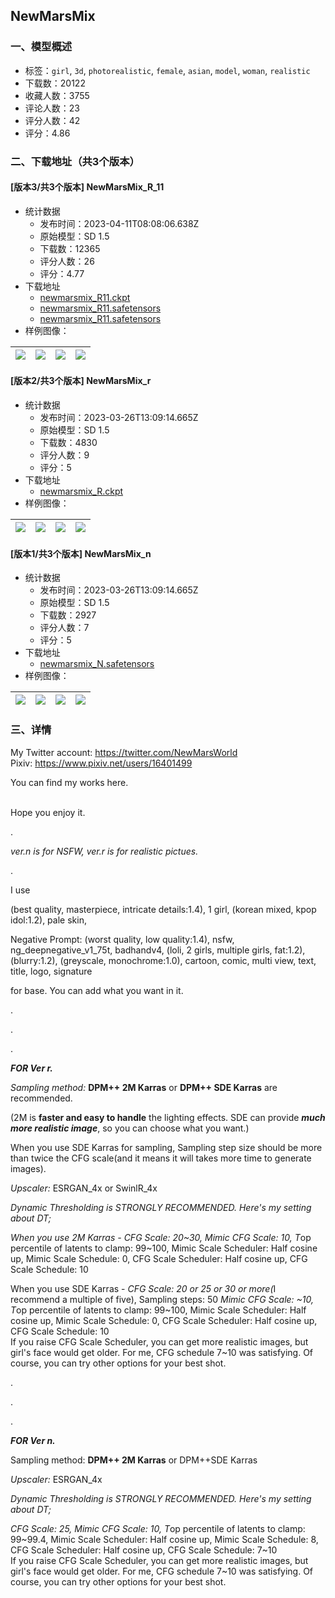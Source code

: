 ## NewMarsMix
### 一、模型概述

- 标签：`girl`, `3d`, `photorealistic`, `female`, `asian`, `model`, `woman`, `realistic`
- 下载数：20122
- 收藏人数：3755
- 评论人数：23
- 评分人数：42
- 评分：4.86

### 二、下载地址（共3个版本）

#### [版本3/共3个版本] NewMarsMix_R_11

- 统计数据
  - 发布时间：2023-04-11T08:08:06.638Z
  - 原始模型：SD 1.5
  - 下载数：12365
  - 评分人数：26
  - 评分：4.77
- 下载地址
  - [newmarsmix_R11.ckpt](https://civitai.com/api/download/models/29372?type=Model&format=PickleTensor&size=full&fp=fp16)
  - [newmarsmix_R11.safetensors](https://civitai.com/api/download/models/29372?type=Model&format=SafeTensor&size=full&fp=fp16)
  - [newmarsmix_R11.safetensors](https://civitai.com/api/download/models/29372)
- 样例图像：

| <img src="https://image.civitai.com/xG1nkqKTMzGDvpLrqFT7WA/39689a16-297e-4878-a66a-c310c82c4b00/width=450/466410.jpeg" /> | <img src="https://image.civitai.com/xG1nkqKTMzGDvpLrqFT7WA/f0d62dda-7af9-4707-e973-6f3dbc04ef00/width=450/331985.jpeg" /> | <img src="https://image.civitai.com/xG1nkqKTMzGDvpLrqFT7WA/a91c022b-7b55-40df-1c10-bafc2456a700/width=450/331986.jpeg" /> | <img src="https://image.civitai.com/xG1nkqKTMzGDvpLrqFT7WA/03ba12bd-d5a2-4ed3-cd5c-cf953d230c00/width=450/466416.jpeg" /> |
| ---- | ---- | ---- | ---- |

#### [版本2/共3个版本] NewMarsMix_r

- 统计数据
  - 发布时间：2023-03-26T13:09:14.665Z
  - 原始模型：SD 1.5
  - 下载数：4830
  - 评分人数：9
  - 评分：5
- 下载地址
  - [newmarsmix_R.ckpt](https://civitai.com/api/download/models/25545)
- 样例图像：

| <img src="https://image.civitai.com/xG1nkqKTMzGDvpLrqFT7WA/cecace9d-90f0-4036-c16f-3e3338d88800/width=450/281487.jpeg" /> | <img src="https://image.civitai.com/xG1nkqKTMzGDvpLrqFT7WA/0031dac8-f928-4fe0-c52a-42daae7e1b00/width=450/288437.jpeg" /> | <img src="https://image.civitai.com/xG1nkqKTMzGDvpLrqFT7WA/ce75aa08-af03-4443-2ca0-d226136f1000/width=450/281512.jpeg" /> | <img src="https://image.civitai.com/xG1nkqKTMzGDvpLrqFT7WA/c93a8cd7-5b6c-4bcc-6c5f-6b31d1919700/width=450/280492.jpeg" /> |
| ---- | ---- | ---- | ---- |

#### [版本1/共3个版本] NewMarsMix_n

- 统计数据
  - 发布时间：2023-03-26T13:09:14.665Z
  - 原始模型：SD 1.5
  - 下载数：2927
  - 评分人数：7
  - 评分：5
- 下载地址
  - [newmarsmix_N.safetensors](https://civitai.com/api/download/models/22924)
- 样例图像：

| <img src="https://image.civitai.com/xG1nkqKTMzGDvpLrqFT7WA/5829915c-8a8b-4a75-b2cf-6e20cbeead00/width=450/249410.jpeg" /> | <img src="https://image.civitai.com/xG1nkqKTMzGDvpLrqFT7WA/155e5878-fa0a-4079-8f1c-b1ead62a3300/width=450/247923.jpeg" /> | <img src="https://image.civitai.com/xG1nkqKTMzGDvpLrqFT7WA/088c84ac-04a0-4dee-a0f2-e10d9ee9a500/width=450/247922.jpeg" /> | <img src="https://image.civitai.com/xG1nkqKTMzGDvpLrqFT7WA/17ab6716-3b78-43e7-e72e-a429b387cb00/width=450/247921.jpeg" /> |
| ---- | ---- | ---- | ---- |


### 三、详情
<p>My Twitter account: <a target="_blank" rel="ugc" href="https://twitter.com/NewMarsWorld">https://twitter.com/NewMarsWorld</a><br />Pixiv: <a target="_blank" rel="ugc" href="https://www.pixiv.net/users/16401499">https://www.pixiv.net/users/16401499</a></p><p>You can find my works here.</p><p><br />Hope you enjoy it.</p><p>.</p><p><em>ver.n is for NSFW, ver.r is for realistic pictues.</em></p><p>.</p><p>I use</p><p>(best quality, masterpiece, intricate details:1.4), 1 girl, (korean mixed, kpop idol:1.2), pale skin,</p><p>Negative Prompt: (worst quality, low quality:1.4), nsfw, ng_deepnegative_v1_75t, badhandv4, (loli, 2 girls, multiple girls, fat:1.2), (blurry:1.2), (greyscale, monochrome:1.0), cartoon, comic, multi view, text, title, logo, signature</p><p>for base. You can add what you want in it.</p><p>.</p><p>.</p><p>.</p><p><strong><em>FOR Ver r.</em></strong></p><p><em>Sampling method:</em> <strong>DPM++ 2M Karras</strong> or <strong>DPM++ SDE Karras</strong> are recommended.</p><p>(2M is <strong>faster and easy to handle</strong> the lighting effects. SDE can provide <strong><em>much more realistic image</em></strong>, so you can choose what you want.)</p><p>When you use SDE Karras for sampling, Sampling step size should be more than twice the CFG scale(and it means it will takes more time to generate images).</p><p><em>Upscaler:</em> ESRGAN_4x or SwinlR_4x</p><p><em>Dynamic Thresholding is STRONGLY RECOMMENDED. Here's my setting about DT;</em></p><p><em>When you use 2M Karras - CFG Scale: 20~30, Mimic CFG Scale: 10, T</em>op percentile of latents to clamp: 99~100, Mimic Scale Scheduler: Half cosine up, Mimic Scale Schedule: 0, CFG Scale Scheduler: Half cosine up, CFG Scale Schedule: 10</p><p>When you use SDE Karras - <em>CFG Scale: 20 or 25 or 30 or more(</em>I recommend a multiple of five), Sampling steps: 50<em> Mimic CFG Scale: ~10, T</em>op percentile of latents to clamp: 99~100, Mimic Scale Scheduler: Half cosine up, Mimic Scale Schedule: 0, CFG Scale Scheduler: Half cosine up, CFG Scale Schedule: 10<br />If you raise CFG Scale Scheduler, you can get more realistic images, but girl's face would get older. For me, CFG schedule 7~10 was satisfying. Of course, you can try other options for your best shot.</p><p>.</p><p>.</p><p>.</p><p><strong><em>FOR Ver n.</em></strong></p><p>Sampling method: <strong>DPM++ 2M Karras</strong> or DPM++SDE Karras</p><p><em>Upscaler:</em> ESRGAN_4x</p><p><em>Dynamic Thresholding is STRONGLY RECOMMENDED. Here's my setting about DT;</em></p><p><em>CFG Scale: 25, Mimic CFG Scale: 10, T</em>op percentile of latents to clamp: 99~99.4, Mimic Scale Scheduler: Half cosine up, Mimic Scale Schedule: 8, CFG Scale Scheduler: Half cosine up, CFG Scale Schedule: 7~10<br />If you raise CFG Scale Scheduler, you can get more realistic images, but girl's face would get older. For me, CFG schedule 7~10 was satisfying. Of course, you can try other options for your best shot.</p><p></p>